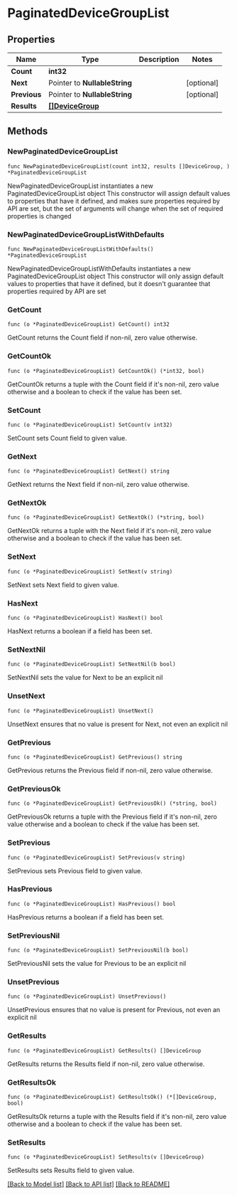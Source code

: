 # PaginatedDeviceGroupList

## Properties

Name | Type | Description | Notes
------------ | ------------- | ------------- | -------------
**Count** | **int32** |  | 
**Next** | Pointer to **NullableString** |  | [optional] 
**Previous** | Pointer to **NullableString** |  | [optional] 
**Results** | [**[]DeviceGroup**](DeviceGroup.md) |  | 

## Methods

### NewPaginatedDeviceGroupList

`func NewPaginatedDeviceGroupList(count int32, results []DeviceGroup, ) *PaginatedDeviceGroupList`

NewPaginatedDeviceGroupList instantiates a new PaginatedDeviceGroupList object
This constructor will assign default values to properties that have it defined,
and makes sure properties required by API are set, but the set of arguments
will change when the set of required properties is changed

### NewPaginatedDeviceGroupListWithDefaults

`func NewPaginatedDeviceGroupListWithDefaults() *PaginatedDeviceGroupList`

NewPaginatedDeviceGroupListWithDefaults instantiates a new PaginatedDeviceGroupList object
This constructor will only assign default values to properties that have it defined,
but it doesn't guarantee that properties required by API are set

### GetCount

`func (o *PaginatedDeviceGroupList) GetCount() int32`

GetCount returns the Count field if non-nil, zero value otherwise.

### GetCountOk

`func (o *PaginatedDeviceGroupList) GetCountOk() (*int32, bool)`

GetCountOk returns a tuple with the Count field if it's non-nil, zero value otherwise
and a boolean to check if the value has been set.

### SetCount

`func (o *PaginatedDeviceGroupList) SetCount(v int32)`

SetCount sets Count field to given value.


### GetNext

`func (o *PaginatedDeviceGroupList) GetNext() string`

GetNext returns the Next field if non-nil, zero value otherwise.

### GetNextOk

`func (o *PaginatedDeviceGroupList) GetNextOk() (*string, bool)`

GetNextOk returns a tuple with the Next field if it's non-nil, zero value otherwise
and a boolean to check if the value has been set.

### SetNext

`func (o *PaginatedDeviceGroupList) SetNext(v string)`

SetNext sets Next field to given value.

### HasNext

`func (o *PaginatedDeviceGroupList) HasNext() bool`

HasNext returns a boolean if a field has been set.

### SetNextNil

`func (o *PaginatedDeviceGroupList) SetNextNil(b bool)`

 SetNextNil sets the value for Next to be an explicit nil

### UnsetNext
`func (o *PaginatedDeviceGroupList) UnsetNext()`

UnsetNext ensures that no value is present for Next, not even an explicit nil
### GetPrevious

`func (o *PaginatedDeviceGroupList) GetPrevious() string`

GetPrevious returns the Previous field if non-nil, zero value otherwise.

### GetPreviousOk

`func (o *PaginatedDeviceGroupList) GetPreviousOk() (*string, bool)`

GetPreviousOk returns a tuple with the Previous field if it's non-nil, zero value otherwise
and a boolean to check if the value has been set.

### SetPrevious

`func (o *PaginatedDeviceGroupList) SetPrevious(v string)`

SetPrevious sets Previous field to given value.

### HasPrevious

`func (o *PaginatedDeviceGroupList) HasPrevious() bool`

HasPrevious returns a boolean if a field has been set.

### SetPreviousNil

`func (o *PaginatedDeviceGroupList) SetPreviousNil(b bool)`

 SetPreviousNil sets the value for Previous to be an explicit nil

### UnsetPrevious
`func (o *PaginatedDeviceGroupList) UnsetPrevious()`

UnsetPrevious ensures that no value is present for Previous, not even an explicit nil
### GetResults

`func (o *PaginatedDeviceGroupList) GetResults() []DeviceGroup`

GetResults returns the Results field if non-nil, zero value otherwise.

### GetResultsOk

`func (o *PaginatedDeviceGroupList) GetResultsOk() (*[]DeviceGroup, bool)`

GetResultsOk returns a tuple with the Results field if it's non-nil, zero value otherwise
and a boolean to check if the value has been set.

### SetResults

`func (o *PaginatedDeviceGroupList) SetResults(v []DeviceGroup)`

SetResults sets Results field to given value.



[[Back to Model list]](../README.md#documentation-for-models) [[Back to API list]](../README.md#documentation-for-api-endpoints) [[Back to README]](../README.md)


